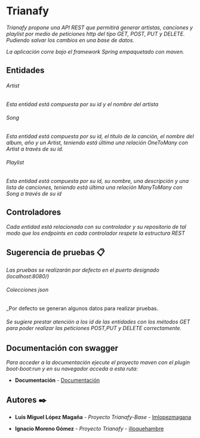 # Trianafy

_Trianafy propone una API REST que permitirá generar artistas, canciones y playlist por medio de peticiones http del tipo GET, POST, PUT y DELETE. 
Pudiendo salvar los cambios en una base de datos._

_La aplicación corre bajo el framework Spring empaquetado con maven._

## Entidades

###### Artist
_Esta entidad está compuesta por su id y el nombre del artista_

###### Song
_Esta entidad está compuesta por su id, el titulo de la canción, el nombre del album, año y un Artist, teniendo está última una relación OneToMany con Artist a través de su id._

###### Playlist
_Esta entidad está compuesta por su id, su nombre, una descripción y una lista de canciones, teniendo está última una relación ManyToMany con Song a través de su id_

## Controladores
_Cada entidad está relacionada con su controlador y su repositorio de tal modo que los endpoints en cada controlador respete la estructura REST_

## Sugerencia de pruebas 📋

_Las pruebas se realizarán por defecto en el puerto designado (localhost:8080/)_

###### Colecciones json

_Por defecto se generan algunos datos para realizar pruebas.

###### Se sugiere prestar atención a los id de las entidades con los métodos GET para poder realizar las peticiones POST,PUT y DELETE correctamente.

## Documentación con swagger
_Para acceder a la documentación ejecute el proyecto maven con el plugin boot-boot:run y en su navegador acceda a esta ruta:_


* **Documentación** - [Documentación](http://localhost:8080/swagger-ui.html)

## Autores ✒️

* **Luis Miguel López Magaña** - *Proyecto Trianafy-Base* - [lmlopezmagana](https://github.com/lmlopezmagana)

* **Ignacio Moreno Gómez** - *Proyecto Trianafy* - [illoquehambre](https://github.com/illoquehambre)
